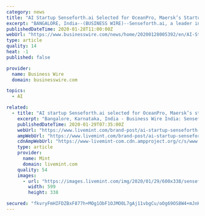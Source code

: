```yaml
---
category: news
title: "AI Startup Senseforth.ai Selected for OceanPro, Maersk’s Startup Accelerator"
excerpt: "BANGALORE, India--(BUSINESS WIRE)--Senseforth.ai, a leader in Conversational AI space, has been selected as part of cohort 3 of OceanPro, Maersk’s startup accelerator within the shipping and logistics industry. Maersk recently announced the launch of cohort 3, which focuses on Maersk’s e-commerce platforms, optimizing the brand experience ..."
publishedDateTime: 2020-01-28T11:00:00Z
webUrl: "https://www.businesswire.com/news/home/20200128005392/en/AI-Startup-Senseforth.ai-Selected-OceanPro-Maersk’s-Startup"
type: article
quality: 14
heat: -1
published: false

provider:
  name: Business Wire
  domain: businesswire.com

topics:
  - AI

related:
  - title: "AI startup Senseforth.ai selected for OceanPro, Maersk’s startup accelerator"
    excerpt: "Bangalore, Karnataka, India - Business Wire India: Senseforth.ai, a leader in Conversational AI space, has been selected as part of cohort 3 of OceanPro, Maersk’s startup accelerator within the shipping and logistics industry. Maersk recently announced the launch of cohort 3, which focuses on Maersk’s e-commerce platforms, optimizing the ..."
    publishedDateTime: 2020-01-29T07:35:00Z
    webUrl: "https://www.livemint.com/brand-post/ai-startup-senseforth-ai-selected-for-oceanpro-maersk-s-startup-accelerator-11580281683638.html"
    ampWebUrl: "https://www.livemint.com/brand-post/ai-startup-senseforth-ai-selected-for-oceanpro-maersk-s-startup-accelerator/amp-11580281683638.html"
    cdnAmpWebUrl: "https://www-livemint-com.cdn.ampproject.org/c/s/www.livemint.com/brand-post/ai-startup-senseforth-ai-selected-for-oceanpro-maersk-s-startup-accelerator/amp-11580281683638.html"
    type: article
    provider:
      name: Mint
      domain: livemint.com
    quality: 54
    images:
      - url: "https://images.livemint.com/img/2020/01/29/600x338/senseforth-LM_1580281923747.jpg"
        width: 599
        height: 338

secured: "fkvryFmHIFDZBxF877h+MOg1ObF1OJMO0L7gAj11vbgCu/oOg69OS8W4+mJnK3VJh2uNlhTdvpylwx2sRtbjiYAnW9XkC2EIMpmvqp6jGcCcQrAOXsaxrzx94LNfdmfUPSnsZDePfU0xTgYg3glAUIiDW2AbnxGr8IRMZcbjI0UT4vDwp6TN8CgNzQpb++HohnYr+CPEzmC9sI+Fsg/irAF2zRjmclZxq0Zrsw1TRNpXJ3RbIU09B4JUyKtxIwg77hQDMweHkwmyZF55xE30d4NJrnXjn0fGUCJk9fI+RGS1/pCb3goR4B5EioxE25rRWxa0KlgPxKgoX3s8d/k9IICNT7TVeD701vgLU138LsaNLwtrqShaGl86ZAc/spsoVKoYKmMJricIj3ER+U5GjLLWrA5pgq+SODeBgBqvD38WILKUiOkEWid4DjZO74eqLuxE9sisC4dYYI/uSPbeO9PNi0dbuwTIQ3yYoHCCJC4=;2HJtaFnukf+LOBbAaLp/yA=="
---
```


